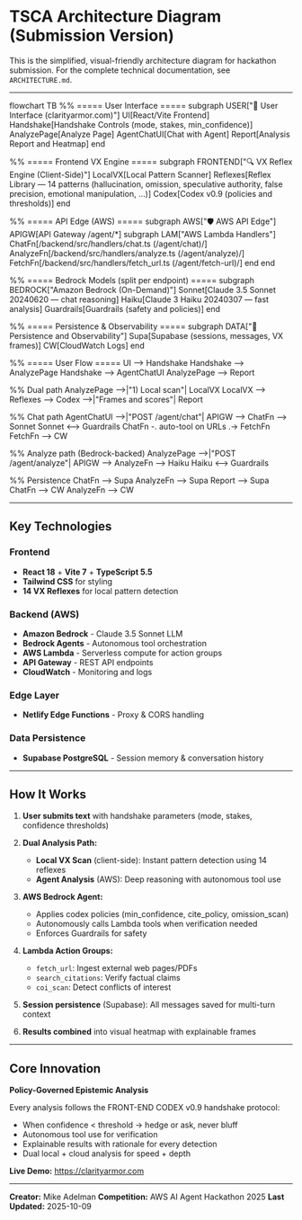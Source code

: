 # TSCA Architecture Diagram (Submission Version)

This is the simplified, visual-friendly architecture diagram for hackathon submission.
For the complete technical documentation, see `ARCHITECTURE.md`.

---
flowchart TB
  %% ===== User Interface =====
  subgraph USER["👤 User Interface (clarityarmor.com)"]
    UI[React/Vite Frontend]
    Handshake[Handshake Controls (mode, stakes, min_confidence)]
    AnalyzePage[Analyze Page]
    AgentChatUI[Chat with Agent]
    Report[Analysis Report and Heatmap]
  end

  %% ===== Frontend VX Engine =====
  subgraph FRONTEND["🔍 VX Reflex Engine (Client-Side)"]
    LocalVX[Local Pattern Scanner]
    Reflexes[Reflex Library — 14 patterns (hallucination, omission, speculative authority, false precision, emotional manipulation, ...)]
    Codex[Codex v0.9 (policies and thresholds)]
  end

  %% ===== API Edge (AWS) =====
  subgraph AWS["🛡️ AWS API Edge"]
    APIGW[API Gateway /agent/*]
    subgraph LAM["AWS Lambda Handlers"]
      ChatFn[/backend/src/handlers/chat.ts (/agent/chat)/]
      AnalyzeFn[/backend/src/handlers/analyze.ts (/agent/analyze)/]
      FetchFn[/backend/src/handlers/fetch_url.ts (/agent/fetch-url)/]
    end
  end

  %% ===== Bedrock Models (split per endpoint) =====
  subgraph BEDROCK["Amazon Bedrock (On-Demand)"]
    Sonnet[Claude 3.5 Sonnet 20240620 — chat reasoning]
    Haiku[Claude 3 Haiku 20240307 — fast analysis]
    Guardrails[Guardrails (safety and policies)]
  end

  %% ===== Persistence & Observability =====
  subgraph DATA["💾 Persistence and Observability"]
    Supa[Supabase (sessions, messages, VX frames)]
    CW[CloudWatch Logs]
  end

  %% ===== User Flow =====
  UI --> Handshake
  Handshake --> AnalyzePage
  Handshake --> AgentChatUI
  AnalyzePage --> Report

  %% Dual path
  AnalyzePage -->|"1) Local scan"| LocalVX
  LocalVX --> Reflexes --> Codex -->|"Frames and scores"| Report

  %% Chat path
  AgentChatUI -->|"POST /agent/chat"| APIGW --> ChatFn --> Sonnet
  Sonnet <--> Guardrails
  ChatFn -. auto-tool on URLs .-> FetchFn
  FetchFn --> CW

  %% Analyze path (Bedrock-backed)
  AnalyzePage -->|"POST /agent/analyze"| APIGW --> AnalyzeFn --> Haiku
  Haiku <--> Guardrails

  %% Persistence
  ChatFn --> Supa
  AnalyzeFn --> Supa
  Report --> Supa
  ChatFn --> CW
  AnalyzeFn --> CW


---

## Key Technologies

### Frontend
- **React 18** + **Vite 7** + **TypeScript 5.5**
- **Tailwind CSS** for styling
- **14 VX Reflexes** for local pattern detection

### Backend (AWS)
- **Amazon Bedrock** - Claude 3.5 Sonnet LLM
- **Bedrock Agents** - Autonomous tool orchestration
- **AWS Lambda** - Serverless compute for action groups
- **API Gateway** - REST API endpoints
- **CloudWatch** - Monitoring and logs

### Edge Layer
- **Netlify Edge Functions** - Proxy & CORS handling

### Data Persistence
- **Supabase PostgreSQL** - Session memory & conversation history

---

## How It Works

1. **User submits text** with handshake parameters (mode, stakes, confidence thresholds)

2. **Dual Analysis Path:**
   - **Local VX Scan** (client-side): Instant pattern detection using 14 reflexes
   - **Agent Analysis** (AWS): Deep reasoning with autonomous tool use

3. **AWS Bedrock Agent:**
   - Applies codex policies (min_confidence, cite_policy, omission_scan)
   - Autonomously calls Lambda tools when verification needed
   - Enforces Guardrails for safety

4. **Lambda Action Groups:**
   - `fetch_url`: Ingest external web pages/PDFs
   - `search_citations`: Verify factual claims
   - `coi_scan`: Detect conflicts of interest

5. **Session persistence** (Supabase): All messages saved for multi-turn context

6. **Results combined** into visual heatmap with explainable frames

---

## Core Innovation

**Policy-Governed Epistemic Analysis**

Every analysis follows the FRONT-END CODEX v0.9 handshake protocol:
- When confidence < threshold → hedge or ask, never bluff
- Autonomous tool use for verification
- Explainable results with rationale for every detection
- Dual local + cloud analysis for speed + depth

**Live Demo:** https://clarityarmor.com

---

**Creator:** Mike Adelman
**Competition:** AWS AI Agent Hackathon 2025
**Last Updated:** 2025-10-09
